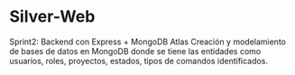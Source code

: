 # Silver-Web
Sprint2: Backend con Express + MongoDB Atlas
Creación y modelamiento de bases de datos en MongoDB donde se tiene las entidades como usuarios, roles, proyectos, estados, tipos de comandos identificados.
